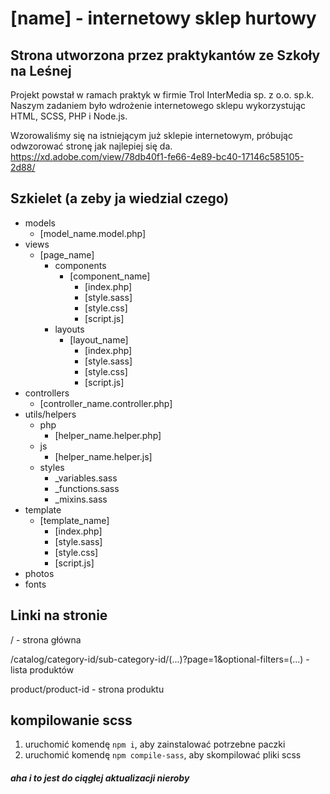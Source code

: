 # [name] - internetowy sklep hurtowy
## Strona utworzona przez praktykantów ze Szkoły na Leśnej

Projekt powstał w ramach praktyk w firmie Trol InterMedia sp. z o.o. sp.k. Naszym zadaniem było wdrożenie internetowego sklepu wykorzystując HTML, SCSS, PHP i Node.js.


Wzorowaliśmy się na istniejącym już sklepie internetowym, próbując odwzorować stronę jak najlepiej się da.
https://xd.adobe.com/view/78db40f1-fe66-4e89-bc40-17146c585105-2d88/

## Szkielet (a zeby ja wiedzial czego)

- models
  - [model_name.model.php]
- views
  - [page_name]
    - components
      - [component_name]
        - [index.php]
        - [style.sass]
        - [style.css]
        - [script.js]
    - layouts
      - [layout_name]
        - [index.php]
        - [style.sass]
        - [style.css]
        - [script.js]
- controllers
  - [controller_name.controller.php]
- utils/helpers
  - php
    - [helper_name.helper.php]
  - js
    - [helper_name.helper.js]
  - styles
    - _variables.sass
    - _functions.sass
    - _mixins.sass
- template
  - [template_name]
    - [index.php]
    - [style.sass]
    - [style.css]
    - [script.js]
- photos
- fonts

##  Linki na stronie

/ - strona główna

/catalog/category-id/sub-category-id/(...)?page=1&optional-filters=(...) - lista produktów

product/product-id - strona produktu

## kompilowanie scss

1. uruchomić komendę `npm i`, aby zainstalować potrzebne paczki
2. uruchomić komendę `npm compile-sass`, aby skompilować pliki scss



##### aha i to jest do ciągłej aktualizacji nieroby
